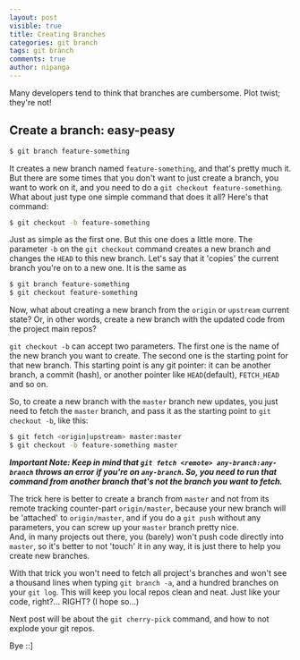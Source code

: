 ```yaml
---
layout: post
visible: true
title: Creating Branches
categories: git branch
tags: git branch
comments: true
author: nipanga
---
```

Many developers tend to think that branches are cumbersome. Plot twist; they're not!

## Create a branch: easy-peasy

```bash
$ git branch feature-something
```

It creates a new branch named `feature-something`, and that's pretty much it.
But there are some times that you don't want to just create a branch, you want to work on it, 
and you need to do a `git checkout feature-something`. What about just type one simple command that
does it all? Here's that command:

```bash
$ git checkout -b feature-something
```

Just as simple as the first one. But this one does a little more.
The parameter `-b` on the `git checkout` command creates
a new branch and changes the `HEAD` to this new branch.
Let's say that it 'copies' the current branch you're on to a new one.
It is the same as

```bash
$ git branch feature-something
$ git checkout feature-something
```

Now, what about creating a new branch from the `origin` or `upstream` current state?
Or, in other words, create a new branch with the updated code from the project main repos?

`git checkout -b` can accept two parameters. The first one is the name of the new branch you want to create.
The second one is the starting point for that new branch. This starting point is any git pointer: it can be another branch,
a commit (hash), or another pointer like `HEAD`(default), `FETCH_HEAD` and so on.  

So, to create a new branch with the `master` branch new updates, you just need to fetch the `master` branch,
and pass it as the starting point to `git checkout -b`, like this:

```bash
$ git fetch <origin|upstream> master:master
$ git checkout -b feature-something master
```

_**Important Note: Keep in mind that `git fetch <remote> any-branch:any-branch` throws an error if you're on `any-branch`.
So, you need to run that command from another branch that's not the branch you want to fetch.**_

The trick here is better to create a branch from `master` and not from its remote tracking counter-part `origin/master`,
because your new branch will be 'attached' to `origin/master`, and if you do a `git push` without any parameters, 
you can screw up your `master` branch pretty nice.  
And, in many projects out there, you (barely) won't push code directly into `master`, so it's better to not 'touch' it in
any way, it is just there to help you create new branches.

With that trick you won't need to fetch all project's branches and won't see a thousand lines when typing `git branch -a`,
and a hundred branches on your `git log`.
This will keep you local repos clean and neat. Just like your code, right?... RIGHT? (I hope so...)


Next post will be about the `git cherry-pick` command, and how to not explode your git repos.

Bye ::]

